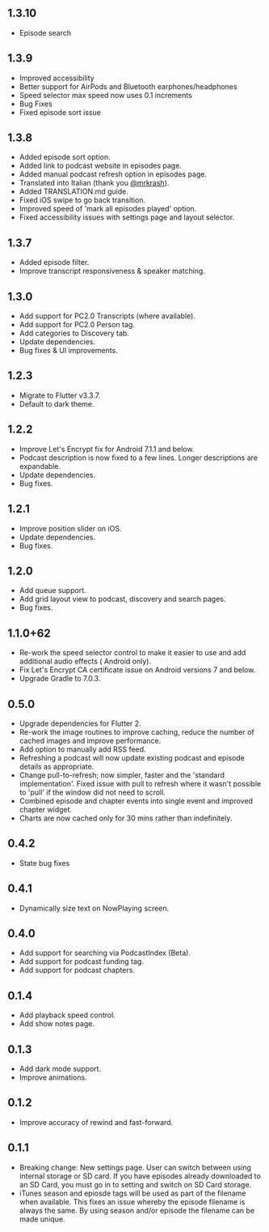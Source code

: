 ## 1.3.10

- Episode search

## 1.3.9

- Improved accessibility
- Better support for AirPods and Bluetooth earphones/headphones
- Speed selector max speed now uses 0.1 increments
- Bug Fixes
- Fixed episode sort issue

## 1.3.8

- Added episode sort option.
- Added link to podcast website in episodes page.
- Added manual podcast refresh option in episodes page.
- Translated into Italian (thank you [@mrkrash](https://github.com/mrkrash)).
- Added TRANSLATION.md guide.
- Fixed iOS swipe to go back transition.
- Improved speed of 'mark all episodes played' option.
- Fixed accessibility issues with settings page and layout selector.

## 1.3.7

- Added episode filter.
- Improve transcript responsiveness & speaker matching.

## 1.3.0

- Add support for PC2.0 Transcripts (where available).
- Add support for PC2.0 Person tag.
- Add categories to Discovery tab.
- Update dependencies.
- Bug fixes & UI improvements.

## 1.2.3

- Migrate to Flutter v3.3.7.
- Default to dark theme.

## 1.2.2

- Improve Let's Encrypt fix for Android 7.1.1 and below.
- Podcast description is now fixed to a few lines. Longer descriptions are expandable.
- Update dependencies.
- Bug fixes.

## 1.2.1

- Improve position slider on iOS.
- Update dependencies.
- Bug fixes.

## 1.2.0

- Add queue support.
- Add grid layout view to podcast, discovery and search pages.
- Bug fixes.

## 1.1.0+62

- Re-work the speed selector control to make it easier to use and add additional audio effects (
  Android only).
- Fix Let's Encrypt CA certificate issue on Android versions 7 and below.
- Upgrade Gradle to 7.0.3.

## 0.5.0

- Upgrade dependencies for Flutter 2.
- Re-work the image routines to improve caching, reduce the number of cached images and improve
  performance.
- Add option to manually add RSS feed.
- Refreshing a podcast will now update existing podcast and episode details as appropriate.
- Change pull-to-refresh; now simpler, faster and the 'standard implementation'. Fixed issue with
  pull to refresh where it wasn't possible to 'pull' if the window did not need to scroll.
- Combined episode and chapter events into single event and improved chapter widget.
- Charts are now cached only for 30 mins rather than indefinitely.

## 0.4.2

- State bug fixes

## 0.4.1

- Dynamically size text on NowPlaying screen.

## 0.4.0

- Add support for searching via PodcastIndex (Beta).
- Add support for podcast funding tag.
- Add support for podcast chapters.

## 0.1.4

- Add playback speed control.
- Add show notes page.

## 0.1.3

- Add dark mode support.
- Improve animations.

## 0.1.2

- Improve accuracy of rewind and fast-forward.

## 0.1.1

- Breaking change: New settings page. User can switch between using internal storage or SD card. If
  you have episodes already downloaded to an SD Card, you must go in to setting and switch on SD
  Card storage.
- iTunes season and epiosde tags will be used as part of the filename when available. This fixes an
  issue whereby the episode filename is always the same. By using season and/or episode the filename
  can be made unique.
